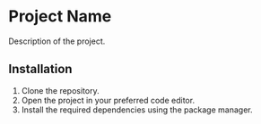 # Project Name

Description of the project.

## Installation

1. Clone the repository.
2. Open the project in your preferred code editor.
3. Install the required dependencies using the package manager.
   